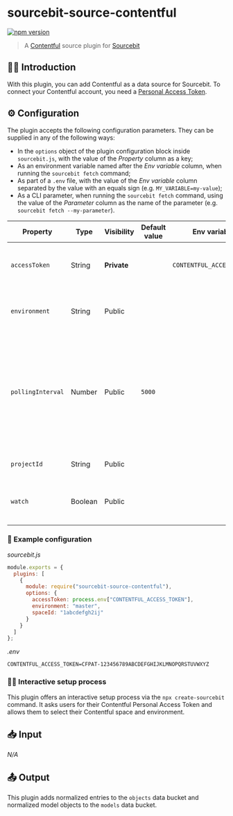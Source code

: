 # sourcebit-source-contentful

[![npm version](https://badge.fury.io/js/sourcebit-source-contentful.svg)](https://badge.fury.io/js/sourcebit-source-contentful)

> A [Contentful](https://contentful.com) source plugin for [Sourcebit](https://github.com/stackbithq/sourcebit)

## 👩‍🏫 Introduction

With this plugin, you can add Contentful as a data source for Sourcebit. To connect your Contentful account, you need a [Personal Access Token](https://www.contentful.com/r/knowledgebase/personal-access-tokens/).

## ⚙️ Configuration

The plugin accepts the following configuration parameters. They can be supplied in any of the following ways:

- In the `options` object of the plugin configuration block inside `sourcebit.js`, with the value of the _Property_ column as a key;
- As an environment variable named after the _Env variable_ column, when running the `sourcebit fetch` command;
- As part of a `.env` file, with the value of the _Env variable_ column separated by the value with an equals sign (e.g. `MY_VARIABLE=my-value`);
- As a CLI parameter, when running the `sourcebit fetch` command, using the value of the _Parameter_ column as the name of the parameter (e.g. `sourcebit fetch --my-parameter`).

| Property          | Type    | Visibility  | Default value | Env variable              | Parameter | Description                                                                                                                                  |
| ----------------- | ------- | ----------- | ------------- | ------------------------- | --------- | -------------------------------------------------------------------------------------------------------------------------------------------- |
| `accessToken`     | String  | **Private** |               | `CONTENTFUL_ACCESS_TOKEN` |           | The Contentful Personal Access Token.                                                                                                        |
| `environment`     | String  | Public      |               |                           |           | The name of the Contentful [space environment](https://www.contentful.com/faq/environments/).                                                |
| `pollingInterval` | Number  | Public      | `5000`        |                           |           | The interval of time (in milliseconds) between API calls to Contentful to poll for content changes. Only applicable when `watch` is enabled. |
| `projectId`       | String  | Public      |               |                           |           | The ID of the Contentful [space](https://www.contentful.com/r/knowledgebase/spaces-and-organizations/).                                      |
| `watch`           | Boolean | Public      |               |                           | `watch`   | Whether to poll Contentful for content changes.                                                                                              |

### 👀 Example configuration

_sourcebit.js_

```js
module.exports = {
  plugins: [
    {
      module: require("sourcebit-source-contentful"),
      options: {
        accessToken: process.env["CONTENTFUL_ACCESS_TOKEN"],
        environment: "master",
        spaceId: "1abcdefgh2ij"
      }
    }
  ]
};
```

_.env_

```
CONTENTFUL_ACCESS_TOKEN=CFPAT-123456789ABCDEFGHIJKLMNOPQRSTUVWXYZ
```

### 🧞‍♂️ Interactive setup process

This plugin offers an interactive setup process via the `npx create-sourcebit` command. It asks users for their Contentful Personal Access Token and allows them to select their Contentful space and environment.

## 📥 Input

_N/A_

## 📤 Output

This plugin adds normalized entries to the `objects` data bucket and normalized model objects to the `models` data bucket.

